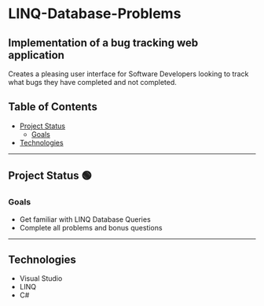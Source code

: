 # LINQ-Database-Problems
## Implementation of a bug tracking web application

Creates a pleasing user interface for Software Developers looking to track what bugs they have completed and not completed.

## Table of Contents
- [Project Status](#project-status)
   - [Goals](#goals)
- [Technologies](#technologies)

---
## Project Status :green_circle:
### Goals
- Get familiar with LINQ Database Queries
- Complete all problems and bonus questions

<!--- 
Emojis for the Task List:
DONE =      :heavy_check_mark:
NOT DONE =  :x:
WIP =       :recycle:
BUGGED =    :warning:
 --->

---
## Technologies
- Visual Studio
- LINQ
- C#
